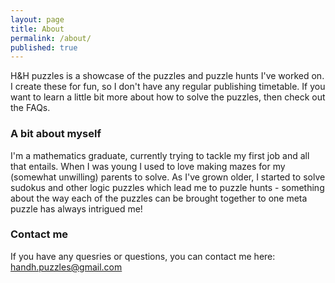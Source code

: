 ```yaml
---
layout: page
title: About
permalink: /about/
published: true
---
```

H&H puzzles is a showcase of the puzzles and puzzle hunts I've worked on. I create these for fun, so I don't have any regular publishing timetable. If you want to learn a little bit more about how to solve the puzzles, then check out the FAQs. 

### A bit about myself

I'm a mathematics graduate, currently trying to tackle my first job and all that entails. When I was young I used to love making mazes for my (somewhat unwilling) parents to solve. As I've grown older, I started to solve sudokus and other logic puzzles which lead me to puzzle hunts - something about the way each of the puzzles can be brought together to one meta puzzle has always intrigued me! 

### Contact me

If you have any quesries or questions, you can contact me here: 
[handh.puzzles@gmail.com](mailto:handh.puzzles@gmail.com)
